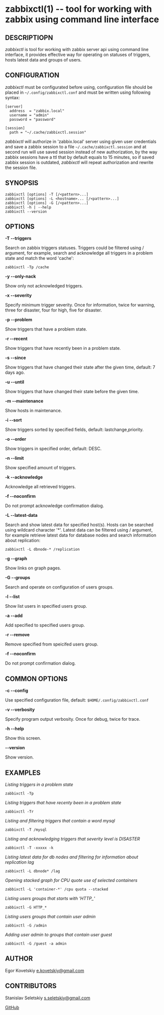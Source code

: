 zabbixctl(1) -- tool for working with zabbix using command line interface
===========

## DESCRIPTIOPN

*zabbixctl* is tool for working with zabbix server api using command line
interface, it provides effective way for operating on statuses of triggers,
hosts latest data and groups of users.

## CONFIGURATION

*zabbixctl* must be configurated before using, configuration file should be
placed in `~/.config/zabbixctl.conf` and must be written using following syntax:

    [server]
      address  = "zabbix.local"
      username = "admin"
      password = "password"

    [session]
      path = "~/.cache/zabbixctl.session"

  *zabbixctl* will authorize in 'zabbix.local' server using given user
credentials and save a zabbix session to a file `~/.cache/zabbixctl.session` and
at second run will use saved session instead of new authorization, by the way
zabbix sessions have a ttl that by default equals to 15 minutes, so if saved
zabbix session is outdated, *zabbixctl* will repeat authorization and rewrite
the session file.

## SYNOPSIS

    zabbixctl [options] -T [/<pattern>...]
    zabbixctl [options] -L <hostname>... [/<pattern>...]
    zabbixctl [options] -G [/<pattern>...]
    zabbixctl -h | --help
    zabbixctl --version

## OPTIONS

**-T --triggers**

Search on zabbix triggers statuses. Triggers could be filtered using /<pattern>
argument, for example, search and acknowledge all triggers in a problem state
and match the word 'cache':

`zabbixctl -Tp /cache`

**-y --only-nack**

Show only not acknowledged triggers.

**-x --severity**

Specify minimum trigger severity.  Once for information, twice for warning,
three for disaster, four for high, five for disaster.

**-p --problem**

Show triggers that have a problem state.

**-r --recent**

Show triggers that have recently been in a problem state.

**-s --since <date>**

Show triggers that have changed their state after the given time, default: 7
days ago.

**-u --until <date>**

Show triggers that have changed their state before the given time.

**-m --maintenance**

Show hosts in maintenance.

**-i --sort <fields>**

Show triggers sorted by specified fields, default: lastchange,priority.

**-o --order <order>**

Show triggers in specified order, default: DESC.

**-n --limit <amount>**

Show specified amount of triggers.

**-k --acknowledge**

Acknowledge all retrieved triggers.

**-f --noconfirm**

Do not prompt acknowledge confirmation dialog.

**-L --latest-data**

Search and show latest data for specified host(s). Hosts can be searched
using wildcard character '*'.  Latest data can be filtered using /<pattern>
argument, for example retrieve latest data for database nodes and search
information about replication:

`zabbixctl -L dbnode-* /replication`

**-g --graph**

Show links on graph pages.

**-G --groups**

Search and operate on configuration of users groups.

**-l --list**

Show list users in specified users group.

**-a --add**

Add specified <user> to specified users group.

**-r --remove**

Remove specified <user> from speicifed users group.

**-f --noconfirm**

Do not prompt confirmation dialog.

## COMMON OPTIONS

**-c --config <path>**

Use specified configuration file, default: `$HOME/.config/zabbixctl.conf`

**-v --verbosity**

Specify program output verbosity. Once for debug, twice for trace.

**-h --help**

Show this screen.

**--version**

Show version.

## EXAMPLES

*Listing triggers in a problem state*

```
zabbixctl -Tp
```

*Listing triggers that have recenty been in a problem state*

```
zabbixctl -Tr
```

*Listing and filtering triggers that contain a word mysql*

```
zabbixctl -T /mysql
```

*Listing and acknowledging triggers that severity level is DISASTER*

```
zabbixctl -T -xxxxx -k
```

*Listing latest data for db nodes and filtering for information about replication lag*

```
zabbixctl -L dbnode* /lag
```

*Opening stacked graph for CPU quote use of selected containers*

```
zabbixctl -L 'container-*' /cpu quota --stacked
```

*Listing users groups that starts with 'HTTP_'*

```
zabbixctl -G HTTP_*
```

*Listing users groups that contain user admin*

```
zabbixctl -G /admin
```

*Adding user admin to groups that contain user guest*

```
zabbixctl -G /guest -a admin
```

## AUTHOR

Egor Kovetskiy <e.kovetskiy@gmail.com>

## CONTRIBUTORS

Stanislav Seletskiy <s.seletskiy@gmail.com>

[GitHub](https://github.com/kovetskiy/zabbixctl)
